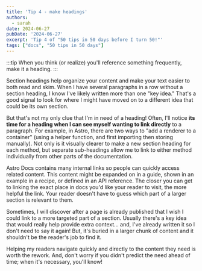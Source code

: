 ```yaml
---
title: 'Tip 4 - make headings'
authors:
  - sarah
date: 2024-06-27
pubDate: '2024-06-27'
excerpt: 'Tip 4 of "50 tips in 50 days before I turn 50!"'
tags: ["docs", "50 tips in 50 days"]
---
```


:::tip
When you think (or realize) you'll reference something frequently, make it a heading.
:::

Section headings help organize your content and make your text easier to both read and skim. When I have several paragraphs in a row without a section heading, I know I've likely written more than one "key idea." That's a good signal to look for where I might have moved on to a different idea that could be its own section.

But that's not my only clue that I'm in need of a heading! Often, I'll notice **its time for a heading when I can see myself wanting to link directly** to a paragraph. For example, in Astro, there are two ways to "add a renderer to a container" (using a helper function, and first importing then storing manually). Not only is it visually clearer to make a new section heading for each method, but separate sub-headings allow me to link to either method individually from other parts of the documentation.

Astro Docs contains many internal links so people can quickly access related content. This content might be expanded on in a guide, shown in an example in a recipe, or defined in an API reference. The closer you can get to linking the exact place in docs you'd like your reader to visit, the more helpful the link. Your reader doesn't have to guess which part of a larger section is relevant to them.

Sometimes, I will discover after a page is already published that I wish I could link to a more targeted part of a section. Usually there's a key idea that would really help provide extra context... and, I've already written it so I don't need to say it again! But, it's buried in a larger chunk of content and it shouldn't be the reader's job to find it. 

Helping my readers navigate quickly and directly to the content they need is worth the rework. And, don't worry if you didn't predict the need ahead of time; when it's necessary, you'll know!